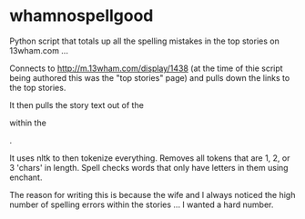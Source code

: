 whamnospellgood
===============

Python script that totals up all the spelling mistakes in the top stories on 13wham.com ...

Connects to http://m.13wham.com/display/1438 (at the time of thie script being authored this was the "top stories" page) and pulls down the links to the top stories.

It then pulls the story text out of the <p> within the <div class="StoryBlock">.

It uses nltk to then tokenize everything.  Removes all tokens that are 1, 2, or 3 'chars' in length.  Spell checks words that only have letters in them using enchant.

The reason for writing this is because the wife and I always noticed the high number of spelling errors within the stories ... I wanted a hard number.


